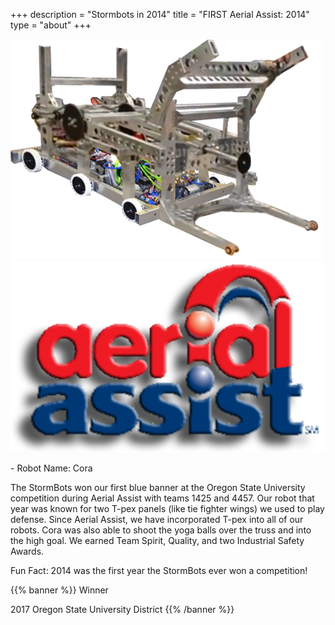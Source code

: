 +++
description = "Stormbots in 2014"
title = "FIRST Aerial Assist: 2014"
type = "about"
+++

<img style="text-align: right" src="/images/RobotsIcons/2014 Robot.png" width="500"/>
<img style="text-align: right" src="/images/games/firstaerial_assist.png" width="530"/>
<br />
<p>
- Robot Name: Cora

The StormBots won our first blue banner at the Oregon State University competition during Aerial Assist with teams 1425 and 4457. Our robot that year was known for two T-pex panels (like tie fighter wings) we used to play defense. Since Aerial Assist, we have incorporated T-pex into all of our robots. Cora was also able to shoot the yoga balls over the truss and into the high goal. We earned Team Spirit, Quality, and two Industrial Safety Awards.

Fun Fact: 2014 was the first year the StormBots ever won a competition!
</p>

{{% banner %}}
Winner

2017 Oregon State University District
{{% /banner %}}
